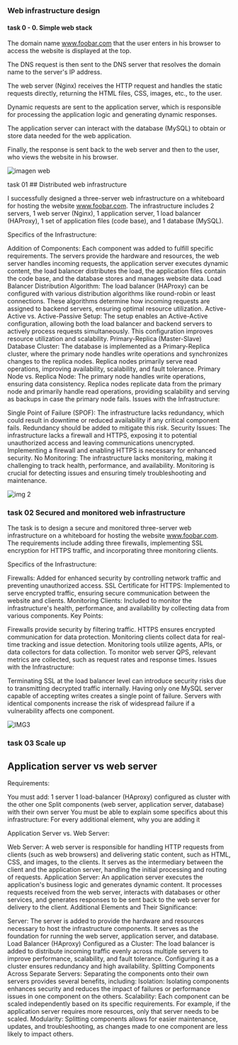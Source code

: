 ### Web infrastructure design



#### task 0 - 0.  Simple web stack

The domain name www.foobar.com that the user enters in his browser to access the website is displayed at the top.

The DNS request is then sent to the DNS server that resolves the domain name to the server's IP address.

The web server (Nginx) receives the HTTP request and handles the static requests directly, returning the HTML files, CSS, images, etc., to the user.

Dynamic requests are sent to the application server, which is responsible for processing the application logic and generating dynamic responses.

The application server can interact with the database (MySQL) to obtain or store data needed for the web application.

Finally, the response is sent back to the web server and then to the user, who views the website in his browser.

![imagen web](https://github.com/binbashz/holbertonschool-system_engineering-devops/assets/124454895/9360137f-b512-44eb-9915-161b91f6ddf0)




task 01 ## Distributed web infrastructure

I successfully designed a three-server web infrastructure on a whiteboard for hosting the website www.foobar.com. The infrastructure includes 2 servers, 1 web server (Nginx), 1 application server, 1 load balancer (HAProxy), 1 set of application files (code base), and 1 database (MySQL).

Specifics of the Infrastructure:

Addition of Components: Each component was added to fulfill specific requirements. The servers provide the hardware and resources, the web server handles incoming requests, the application server executes dynamic content, the load balancer distributes the load, the application files contain the code base, and the database stores and manages website data.
Load Balancer Distribution Algorithm: The load balancer (HAProxy) can be configured with various distribution algorithms like round-robin or least connections. These algorithms determine how incoming requests are assigned to backend servers, ensuring optimal resource utilization.
Active-Active vs. Active-Passive Setup: The setup enables an Active-Active configuration, allowing both the load balancer and backend servers to actively process requests simultaneously. This configuration improves resource utilization and scalability.
Primary-Replica (Master-Slave) Database Cluster: The database is implemented as a Primary-Replica cluster, where the primary node handles write operations and synchronizes changes to the replica nodes. Replica nodes primarily serve read operations, improving availability, scalability, and fault tolerance.
Primary Node vs. Replica Node: The primary node handles write operations, ensuring data consistency. Replica nodes replicate data from the primary node and primarily handle read operations, providing scalability and serving as backups in case the primary node fails.
Issues with the Infrastructure:

Single Point of Failure (SPOF): The infrastructure lacks redundancy, which could result in downtime or reduced availability if any critical component fails. Redundancy should be added to mitigate this risk.
Security Issues: The infrastructure lacks a firewall and HTTPS, exposing it to potential unauthorized access and leaving communications unencrypted. Implementing a firewall and enabling HTTPS is necessary for enhanced security.
No Monitoring: The infrastructure lacks monitoring, making it challenging to track health, performance, and availability. Monitoring is crucial for detecting issues and ensuring timely troubleshooting and maintenance.

![img 2](https://github.com/binbashz/holbertonschool-system_engineering-devops/assets/124454895/d1b81be8-3b8e-4dc8-964b-4f91bf84b5bc)




### task 02   Secured and monitored web infrastructure

The task is to design a secure and monitored three-server web infrastructure on a whiteboard for hosting the website www.foobar.com. The requirements include adding three firewalls, implementing SSL encryption for HTTPS traffic, and incorporating three monitoring clients.

Specifics of the Infrastructure:

Firewalls: Added for enhanced security by controlling network traffic and preventing unauthorized access.
SSL Certificate for HTTPS: Implemented to serve encrypted traffic, ensuring secure communication between the website and clients.
Monitoring Clients: Included to monitor the infrastructure's health, performance, and availability by collecting data from various components.
Key Points:

Firewalls provide security by filtering traffic.
HTTPS ensures encrypted communication for data protection.
Monitoring clients collect data for real-time tracking and issue detection.
Monitoring tools utilize agents, APIs, or data collectors for data collection.
To monitor web server QPS, relevant metrics are collected, such as request rates and response times.
Issues with the Infrastructure:

Terminating SSL at the load balancer level can introduce security risks due to transmitting decrypted traffic internally.
Having only one MySQL server capable of accepting writes creates a single point of failure.
Servers with identical components increase the risk of widespread failure if a vulnerability affects one component.


![IMG3](https://github.com/binbashz/holbertonschool-system_engineering-devops/assets/124454895/de2a0f8b-3733-4c1c-a0e9-b2d8119c6155)


### task 03 Scale up

## Application server vs web server
Requirements:

You must add:
1 server
1 load-balancer (HAproxy) configured as cluster with the other one
Split components (web server, application server, database) with their own server
You must be able to explain some specifics about this infrastructure:
For every additional element, why you are adding it


Application Server vs. Web Server:

Web Server: A web server is responsible for handling HTTP requests from clients (such as web browsers) and delivering static content, such as HTML, CSS, and images, to the clients. It serves as the intermediary between the client and the application server, handling the initial processing and routing of requests.
Application Server: An application server executes the application's business logic and generates dynamic content. It processes requests received from the web server, interacts with databases or other services, and generates responses to be sent back to the web server for delivery to the client.
Additional Elements and Their Significance:

Server: The server is added to provide the hardware and resources necessary to host the infrastructure components. It serves as the foundation for running the web server, application server, and database.
Load Balancer (HAproxy) Configured as a Cluster: The load balancer is added to distribute incoming traffic evenly across multiple servers to improve performance, scalability, and fault tolerance. Configuring it as a cluster ensures redundancy and high availability.
Splitting Components Across Separate Servers: Separating the components onto their own servers provides several benefits, including:
Isolation: Isolating components enhances security and reduces the impact of failures or performance issues in one component on the others.
Scalability: Each component can be scaled independently based on its specific requirements. For example, if the application server requires more resources, only that server needs to be scaled.
Modularity: Splitting components allows for easier maintenance, updates, and troubleshooting, as changes made to one component are less likely to impact others.
